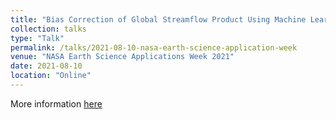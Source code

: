 ```yaml
---
title: "Bias Correction of Global Streamflow Product Using Machine Learning"
collection: talks
type: "Talk"
permalink: /talks/2021-08-10-nasa-earth-science-application-week
venue: "NASA Earth Science Applications Week 2021"
date: 2021-08-10
location: "Online"
---
```


More information [here](https://appliedsciences.nasa.gov/our-impact/events/2021-earth-science-applications-week)
